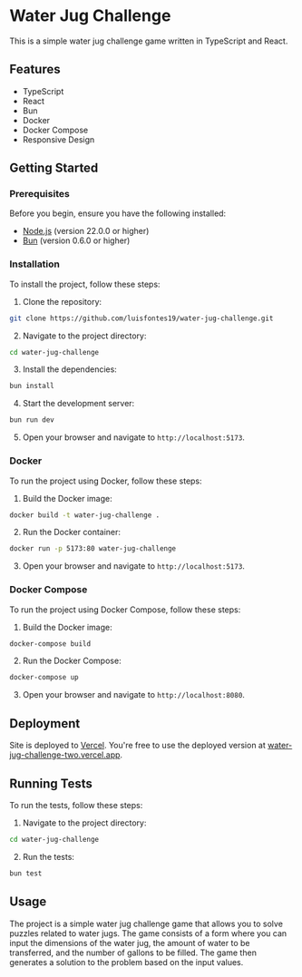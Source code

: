 # Water Jug Challenge

This is a simple water jug challenge game written in TypeScript and React.

## Features

- TypeScript
- React
- Bun
- Docker
- Docker Compose
- Responsive Design

## Getting Started

### Prerequisites

Before you begin, ensure you have the following installed:

- [Node.js](https://nodejs.org/en/download/) (version 22.0.0 or higher)
- [Bun](https://bun.sh/install) (version 0.6.0 or higher)

### Installation

To install the project, follow these steps:

1. Clone the repository:

```bash
git clone https://github.com/luisfontes19/water-jug-challenge.git
```

2. Navigate to the project directory:

```bash
cd water-jug-challenge
```

3. Install the dependencies:

```bash
bun install
```

4. Start the development server:

```bash
bun run dev
```

5. Open your browser and navigate to `http://localhost:5173`.

### Docker

To run the project using Docker, follow these steps:

1. Build the Docker image:

```bash
docker build -t water-jug-challenge .
```

2. Run the Docker container:

```bash
docker run -p 5173:80 water-jug-challenge
```

3. Open your browser and navigate to `http://localhost:5173`.

### Docker Compose

To run the project using Docker Compose, follow these steps:

1. Build the Docker image:

```bash
docker-compose build
```

2. Run the Docker Compose:

```bash
docker-compose up
```

3. Open your browser and navigate to `http://localhost:8080`.

## Deployment

Site is deployed to [Vercel](https://vercel.com/).
You're free to use the deployed version at [water-jug-challenge-two.vercel.app](https://water-jug-challenge-two.vercel.app/).

## Running Tests

To run the tests, follow these steps:

1. Navigate to the project directory:

```bash
cd water-jug-challenge
```

2. Run the tests:

```bash
bun test
```

## Usage

The project is a simple water jug challenge game that allows you to solve puzzles related to water jugs. The game consists of a form where you can input the dimensions of the water jug, the amount of water to be transferred, and the number of gallons to be filled. The game then generates a solution to the problem based on the input values.

